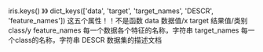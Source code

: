 iris.keys()
》》
dict_keys(['data', 'target', 'target_names', 'DESCR', 'feature_names'])
这五个属性！！不是函数
data 数据值/x
target 结果值/类别class/y
feature_names 每一个数据各个特征的名称，字符串
target_names 每一个class的名称，字符串
DESCR 数据集的描述文档
